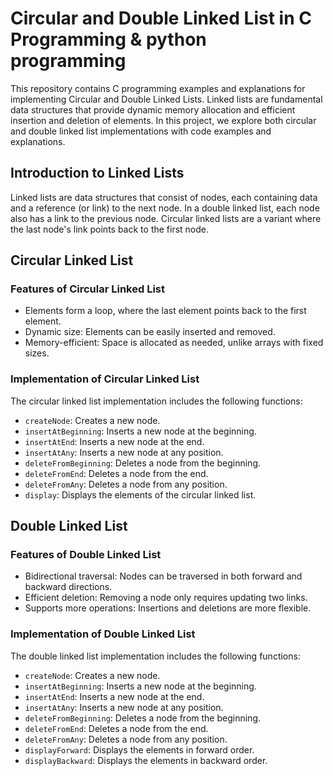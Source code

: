 
# Circular and Double Linked List in C Programming  & python programming



This repository contains C programming examples and explanations for implementing Circular and Double Linked Lists. Linked lists are fundamental data structures that provide dynamic memory allocation and efficient insertion and deletion of elements. In this project, we explore both circular and double linked list implementations with code examples and explanations.



## Introduction to Linked Lists

Linked lists are data structures that consist of nodes, each containing data and a reference (or link) to the next node. In a double linked list, each node also has a link to the previous node. Circular linked lists are a variant where the last node's link points back to the first node.

## Circular Linked List

### Features of Circular Linked List

- Elements form a loop, where the last element points back to the first element.
- Dynamic size: Elements can be easily inserted and removed.
- Memory-efficient: Space is allocated as needed, unlike arrays with fixed sizes.

### Implementation of Circular Linked List

The circular linked list implementation includes the following functions:

- `createNode`: Creates a new node.
- `insertAtBeginning`: Inserts a new node at the beginning.
- `insertAtEnd`: Inserts a new node at the end.
- `insertAtAny`: Inserts a new node at any position.
- `deleteFromBeginning`: Deletes a node from the beginning.
- `deleteFromEnd`: Deletes a node from the end.
- `deleteFromAny`: Deletes a node from any position.
- `display`: Displays the elements of the circular linked list.


   

## Double Linked List

### Features of Double Linked List

- Bidirectional traversal: Nodes can be traversed in both forward and backward directions.
- Efficient deletion: Removing a node only requires updating two links.
- Supports more operations: Insertions and deletions are more flexible.

### Implementation of Double Linked List

The double linked list implementation includes the following functions:

- `createNode`: Creates a new node.
- `insertAtBeginning`: Inserts a new node at the beginning.
- `insertAtEnd`: Inserts a new node at the end.
- `insertAtAny`: Inserts a new node at any position.
- `deleteFromBeginning`: Deletes a node from the beginning.
- `deleteFromEnd`: Deletes a node from the end.
- `deleteFromAny`: Deletes a node from any position.
- `displayForward`: Displays the elements in forward order.
- `displayBackward`: Displays the elements in backward order.








